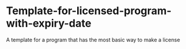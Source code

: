 # Template-for-licensed-program-with-expiry-date
A template for a program that has the most basic way to make a license
